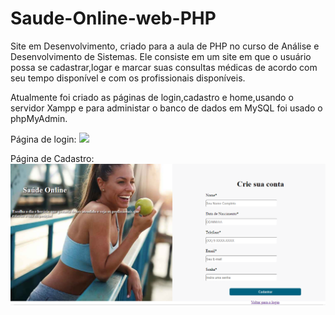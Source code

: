 # Saude-Online-web-PHP

Site em Desenvolvimento, criado para a aula de PHP no curso de Análise e Desenvolvimento de Sistemas. Ele consiste em um site em que o usuário possa se cadastrar,logar e marcar suas consultas médicas de acordo com seu tempo disponível e com os profissionais disponíveis.

Atualmente foi criado as páginas de login,cadastro e home,usando o servidor Xampp e para administar o banco de dados em MySQL foi usado o phpMyAdmin.

Página de login:
<img src="../Saude-Online-web-PHP/img/login-saude-online.png">

Página de Cadastro:
<img src="/img/cadastro-saude-online.png">